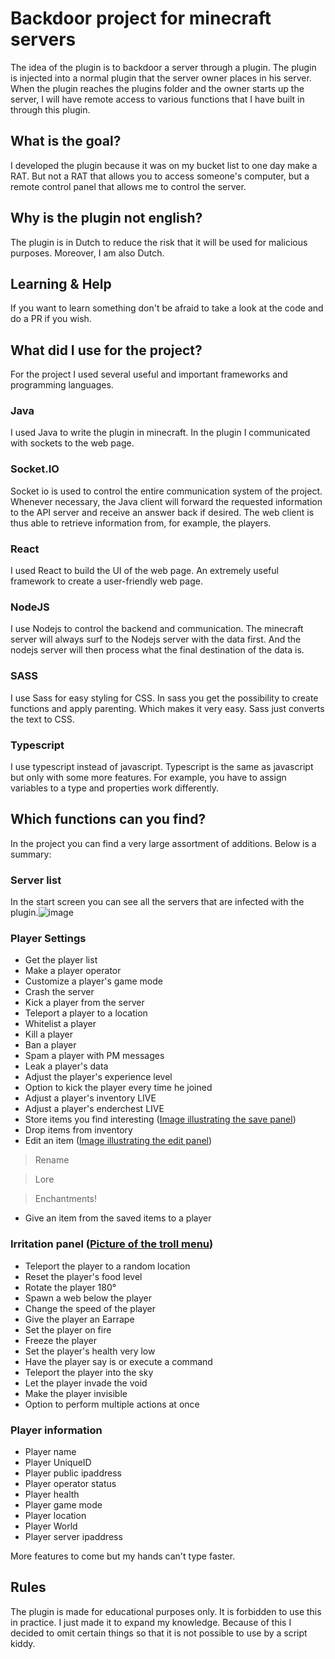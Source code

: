 # Backdoor project for minecraft servers
The idea of the plugin is to backdoor a server through a plugin. The plugin is injected into a normal plugin that the server owner places in his server. When the plugin reaches the plugins folder and the owner starts up the server, I will have remote access to various functions that I have built in through this plugin.

## What is the goal?
I developed the plugin because it was on my bucket list to one day make a RAT. But not a RAT that allows you to access someone's computer, but a remote control panel that allows me to control the server.

## Why is the plugin not english?
The plugin is in Dutch to reduce the risk that it will be used for malicious purposes. Moreover, I am also Dutch.

## Learning & Help
If you want to learn something don't be afraid to take a look at the code and do a PR if you wish.

## What did I use for the project?
For the project I used several useful and important frameworks and programming languages.

### Java
I used Java to write the plugin in minecraft. In the plugin I communicated with sockets to the web page.
### Socket.IO
Socket io is used to control the entire communication system of the project. Whenever necessary, the Java client will forward the requested information to the API server and receive an answer back if desired. The web client is thus able to retrieve information from, for example, the players.
### React
I used React to build the UI of the web page. An extremely useful framework to create a user-friendly web page.
### NodeJS
I use Nodejs to control the backend and communication. The minecraft server will always surf to the Nodejs server with the data first. And the nodejs server will then process what the final destination of the data is.
### SASS
I use Sass for easy styling for CSS. In sass you get the possibility to create functions and apply parenting. Which makes it very easy. Sass just converts the text to CSS.
### Typescript
I use typescript instead of javascript. Typescript is the same as javascript but only with some more features. For example, you have to assign variables to a type and properties work differently.

## Which functions can you find?
In the project you can find a very large assortment of additions. Below is a summary:

### Server list
In the start screen you can see all the servers that are infected with the plugin.![image](https://user-images.githubusercontent.com/57497005/174076623-ddf6e232-968e-4f26-8fa8-aefb22638f42.png)


### Player Settings
- Get the player list
- Make a player operator
- Customize a player's game mode
- Crash the server
- Kick a player from the server
- Teleport a player to a location
- Whitelist a player
- Kill a player
- Ban a player
- Spam a player with PM messages
- Leak a player's data
- Adjust the player's experience level
- Option to kick the player every time he joined
- Adjust a player's inventory LIVE
- Adjust a player's enderchest LIVE
- Store items you find interesting ([Image illustrating the save panel](https://user-images.githubusercontent.com/57497005/174077946-0e5be262-154e-48ae-9a34-121c621ffd0b.png))
- Drop items from inventory
- Edit an item ([Image illustrating the edit panel](https://user-images.githubusercontent.com/57497005/174077302-d3f9eac9-6a25-49a1-9bd4-1414fadb8b05.png))
> Rename

> Lore

> Enchantments!

- Give an item from the saved items to a player

### Irritation panel ([Picture of the troll menu](https://user-images.githubusercontent.com/57497005/174078265-7cea0a87-e337-40bd-9d3c-f162e47a4a6d.png))
- Teleport the player to a random location
- Reset the player's food level
- Rotate the player 180°
- Spawn a web below the player
- Change the speed of the player
- Give the player an Earrape
- Set the player on fire
- Freeze the player
- Set the player's health very low
- Have the player say is or execute a command
- Teleport the player into the sky
- Let the player invade the void
- Make the player invisible
- Option to perform multiple actions at once

### Player information
- Player name
- Player UniqueID
- Player public ipaddress
- Player operator status
- Player health
- Player game mode
- Player location
- Player World
- Player server ipaddress

More features to come but my hands can't type faster.

## Rules
The plugin is made for educational purposes only. It is forbidden to use this in practice. I just made it to expand my knowledge. Because of this I decided to omit certain things so that it is not possible to use by a script kiddy.
